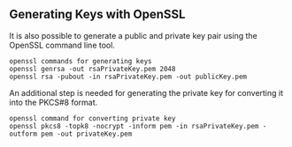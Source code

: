 ## Generating Keys with OpenSSL

It is also possible to generate a public and private key pair using the OpenSSL command line tool.

```ssh
openssl commands for generating keys
openssl genrsa -out rsaPrivateKey.pem 2048
openssl rsa -pubout -in rsaPrivateKey.pem -out publicKey.pem
```

An additional step is needed for generating the private key for converting it into the PKCS#8 format.

```ssh
openssl command for converting private key
openssl pkcs8 -topk8 -nocrypt -inform pem -in rsaPrivateKey.pem -outform pem -out privateKey.pem
```
